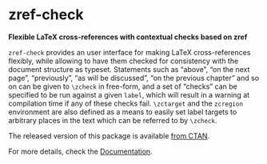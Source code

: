 # zref-check

**Flexible LaTeX cross-references with contextual checks based on zref**

`zref-check` provides an user interface for making LaTeX cross-references
flexibly, while allowing to have them checked for consistency with the
document structure as typeset.  Statements such as “above”, “on the next
page”, “previously”, “as will be discussed”, “on the previous chapter” and so
on can be given to `\zcheck` in free-form, and a set of “checks” can be
specified to be run against a given `label`, which will result in a warning at
compilation time if any of these checks fail.  `\zctarget` and the `zcregion`
environment are also defined as a means to easily set label targets to
arbitrary places in the text which can be referred to by `\zcheck`.

The released version of this package is available [from CTAN](https://ctan.org/pkg/zref-check).

For more details, check the [Documentation](https://mirrors.ctan.org/macros/latex/contrib/zref-check/zref-check-doc.pdf).
